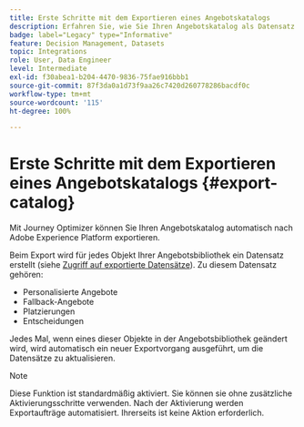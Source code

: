 ```yaml
---
title: Erste Schritte mit dem Exportieren eines Angebotskatalogs
description: Erfahren Sie, wie Sie Ihren Angebotskatalog als Datensatz exportieren
badge: label="Legacy" type="Informative"
feature: Decision Management, Datasets
topic: Integrations
role: User, Data Engineer
level: Intermediate
exl-id: f30abea1-b204-4470-9836-75fae916bbb1
source-git-commit: 87f3da0a1d73f9aa26c7420d260778286bacdf0c
workflow-type: tm+mt
source-wordcount: '115'
ht-degree: 100%

---
```


# Erste Schritte mit dem Exportieren eines Angebotskatalogs {#export-catalog}

Mit Journey Optimizer können Sie Ihren Angebotskatalog automatisch nach Adobe Experience Platform exportieren.

Beim Export wird für jedes Objekt Ihrer Angebotsbibliothek ein Datensatz erstellt (siehe [Zugriff auf exportierte Datensätze](../export-catalog/access-dataset.md)). Zu diesem Datensatz gehören:

* Personalisierte Angebote
* Fallback-Angebote
* Platzierungen
* Entscheidungen

Jedes Mal, wenn eines dieser Objekte in der Angebotsbibliothek geändert wird, wird automatisch ein neuer Exportvorgang ausgeführt, um die Datensätze zu aktualisieren.

>[!NOTE]
>
>Diese Funktion ist standardmäßig aktiviert. Sie können sie ohne zusätzliche Aktivierungsschritte verwenden. Nach der Aktivierung werden Exportaufträge automatisiert. Ihrerseits ist keine Aktion erforderlich.

<!--
>[!NOTE]
>
>This feature is not enabled by default. If you want to use it, reach out to your Adobe contact to have it activated for your catalog. Once it is enabled, export jobs will be automated and will require no action from your side.
-->
